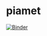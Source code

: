 # piamet
[![Binder](https://mybinder.org/badge_logo.svg)](https://mybinder.org/v2/gh/salsadesoya/piamet/v46?labpath=PIAMET)
